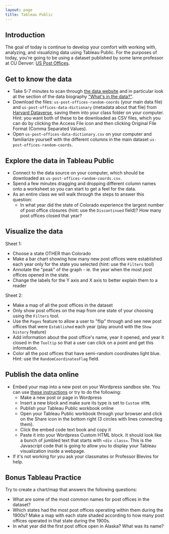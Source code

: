 ```yaml
---
layout: page
title: Tableau Public
---
```


## Introduction

The goal of today is continue to develop your comfort with working with, analyzing, and visualizing data using Tableau Public. For the purposes of today, you're going to be using a dataset published by some lame professor at CU Denver: [US Post Offices](https://cblevins.github.io/us-post-offices/).

## Get to know the data 

- Take 5-7 minutes to scan through [the data website](https://cblevins.github.io/us-post-offices/) and in particular look at the section of the data biography ["What's in the data?"](https://cblevins.github.io/us-post-offices/data-biography/#whats-in-the-data:~:text=What%E2%80%99s%20in%20the%20data%3F).
- Download the files: `us-post-offices-random-coords` (your main data file) and `us-post-offices-data-dictionary` (metadata about that file) from [Harvard Dataverse](https://doi.org/10.7910/DVN/NUKCNA), saving them into your class folder on your computer. Hint: you want both of these to be downloaded as CSV files, which you can do by clicking the Access File icon and then clicking Original File Format (Comma Separated Values).
- Open `us-post-offices-data-dictionary.csv` on your computer and familiarize yourself with the different columns in the main dataset `us-post-offices-random-coords`. 

## Explore the data in Tableau Public

- Connect to the data source on your computer, which should be downloaded as `us-post-offices-random-coords.csv`.
- Spend a few minutes dragging and dropping different column names onto a worksheet so you can start to get a feel for the data.
- As an entire class we will walk through the steps to answer this question:
	- In what year did the state of Colorado experience the largest number of post office closures (hint: use the `Discontinued` field)? How many post offices closed that year?

## Visualize the data

Sheet 1:

- Choose a state OTHER than Colorado
- Make a bar chart showing how many new post offices were established each year only for the state you selected (hint: use the `Filters` tool)
- Annotate the "peak" of the graph - ie. the year when the most post offices opened in the state.
- Change the labels for the Y axis and X axis to better explain them to a reader

Sheet 2:

- Make a map of all the post offices in the dataset
- Only show post offices on the map from one state of your choosing using the `Filters` tool.
- Use the `Pages` feature to allow a user to "flip" through and see new post offices that were `Established` each year (play around with the `Show history` feature)
- Add information about the post office's name, year it opened, and year it closed in the `Tooltip` so that a user can click on a point and get this information.
- Color all the post offices that have semi-random coordinates light blue. Hint: use the `RandomCoordinatesFlag` field.


## Publish the data online

- Embed your map into a new post on your Wordpress sandbox site. You can use [these instructions](https://youtu.be/LVmpQ2c0fmg?t=269) or try to do the following:
  - Make a new post or page in Wordpress
  - Insert a new block and make sure its type is set to `Custom HTML`
  - Publish your Tableau Public workbook online
  - Open your Tableau Public workbook through your browser and click on the Share icon in the bottom right (3 circles with lines connecting them).
  - Click the embed code text book and copy it
  - Paste it into your Wordpress Custom HTML block. It should look like a bunch of jumbled text that starts with `<div class=`. This is the Javascript code that is going to allow you to display your Tableau visualization inside a webpage.
- If it's not working for you ask your classmates or Professor Blevins for help. 

## Bonus Tableau Practice

Try to create a chart/map that answers the following questions:

- What are some of the most common names for post offices in the dataset?
- Which states had the most post offices operating within them during the 1900s? Make a map with each state shaded according to how many post offices operated in that state during the 1900s.
- In what year did the first post office open in Alaska? What was its name?